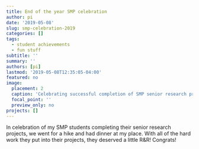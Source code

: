 ```yaml
---
title: End of the year SMP celebration
author: pi
date: '2019-05-08'
slug: smp-celebration-2019
categories: []
tags:
  - student achievements
  - fun stuff
subtitle: ''
summary: ''
authors: [pi]
lastmod: '2019-05-08T12:35:05-04:00'
featured: no
image:
  placement: 2
  caption: 'Celebrating successful completion of SMP senior research projects'
  focal_point: ''
  preview_only: no
projects: []
---
```


In celebration of my SMP students completing their senior research projects, we went for a hike and had dinner at my place. With all of the hard work they put into their projects, they deserved a little R&R! Congrats!